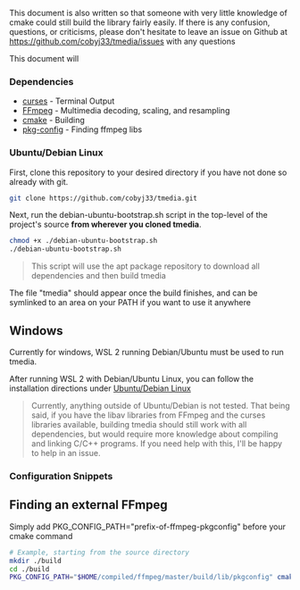 This document is also written so that someone with very little knowledge of
cmake could still build the library fairly easily. If there is any confusion, 
questions, or criticisms, please don't hesitate to leave an issue on Github at
https://github.com/cobyj33/tmedia/issues with any questions


This document will

### Dependencies

* [curses](https://invisible-island.net/ncurses/) - Terminal Output
* [FFmpeg](https://ffmpeg.org/) - Multimedia decoding, scaling, and resampling
* [cmake](https://cmake.org/) - Building
* [pkg-config](https://www.freedesktop.org/wiki/Software/pkg-config/) - Finding ffmpeg libs

### Ubuntu/Debian Linux

First, clone this repository to your desired directory if you have not done so
already with git.

```bash
git clone https://github.com/cobyj33/tmedia.git
```

Next, run the debian-ubuntu-bootstrap.sh script in the top-level of the
project's source **from wherever you cloned tmedia**.

```bash
chmod +x ./debian-ubuntu-bootstrap.sh
./debian-ubuntu-bootstrap.sh
```

> This script will use the apt package repository to download all dependencies
> and then build tmedia 

The file "tmedia" should appear once the build finishes, and can be
symlinked to an area on your PATH if you want to use it anywhere

## Windows

Currently for windows, WSL 2 running Debian/Ubuntu must be used to run tmedia.

After running WSL 2 with Debian/Ubuntu Linux, you can follow the installation
directions under [Ubuntu/Debian Linux](#ubuntudebian-linux)

> Currently, anything outside of Ubuntu/Debian is not tested. That being said,
> if you have the libav libraries from FFmpeg and the curses libraries available, 
> building tmedia should still work with all dependencies, but would require
> more knowledge about compiling and linking C/C++ programs.
>  If you need help with this, I'll be happy to help in an issue.

### Configuration Snippets

## Finding an external FFmpeg

Simply add PKG_CONFIG_PATH="prefix-of-ffmpeg-pkgconfig" before your cmake command

```bash
# Example, starting from the source directory
mkdir ./build
cd ./build
PKG_CONFIG_PATH="$HOME/compiled/ffmpeg/master/build/lib/pkgconfig" cmake ..
```
